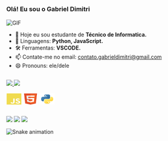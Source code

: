 ### Olá! Eu sou o Gabriel Dimitri
<img align="center" alt="GIF" src="https://github.com/abhisheknaiidu/abhisheknaiidu/blob/master/code.gif?raw=true" width="500" height="320" />

- 🔭 Hoje eu sou estudante de <strong>Técnico de Informatica.</strong>
- 🌱 Linguagens: <strong>Python, JavaScript.</strong>
- 🛠️ Ferramentas: <strong>VSCODE.</strong>
- 📫 Contate-me no email: contato.gabrieldimitri@gmail.com
- 😄 Pronouns: ele/dele 

##
<div justify="left" align="left">
  <a href="https://github.com/ManoDimitri/ManoDimitri/">
    <img height="130em" src="https://github-readme-stats.vercel.app/api?username=ManoDimitri&theme=transparent&show_icons=true" />
    <img height="130em" src="https://github-readme-stats.vercel.app/api/top-langs/?username=ManoDimitri&hide=html&layout=compact&theme=transparent" />
  </a>
</div>


<div style="display: inline_block"><br>
  <img align="center" alt="Dimi-Js" height="30" width="40" src="https://raw.githubusercontent.com/devicons/devicon/master/icons/javascript/javascript-plain.svg">
  <img align="center" alt="Dimi-HTML" height="30" width="40" src="https://raw.githubusercontent.com/devicons/devicon/master/icons/html5/html5-original.svg">
  <img align="center" alt="Dimi-Python" height="30" width="40" src="https://raw.githubusercontent.com/devicons/devicon/master/icons/python/python-original.svg">
</div>

##

<div> 
  <a href="https://twitter.com/ManoDimitri" target="_blank"><img src="https://img.shields.io/badge/Twitter-1DA1F2?style=for-the-badge&logo=twitter&logoColor=white"/></a>
  <a href="https://www.instagram.com/dimitri_ic/" target="_blank"><img src="https://img.shields.io/badge/-Instagram-%23E4405F?style=for-the-badge&logo=instagram&logoColor=white" target="_blank"></a>
  <a href = "mailto:contato.gabrieldimitri@gmail.com"><img src="https://img.shields.io/badge/-Gmail-%23333?style=for-the-badge&logo=gmail&logoColor=white" target="_blank"></a>
  
  ![Snake animation](https://github.com/ManoDimitri/ManoDimitri/blob/output/github-contribution-grid-snake.svg)
  
</div>
